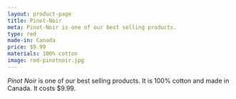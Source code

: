 ```yaml
---
layout: product-page
title: Pinot-Noir
meta: Pinot-Noir is one of our best selling products.
type: red
made-in: Canada
price: $9.99
materials: 100% cotton
image: red-pinotnoir.jpg
---
```


*Pinot Noir* is one of our best selling products. It is 100% cotton and made in Canada. It costs $9.99.
